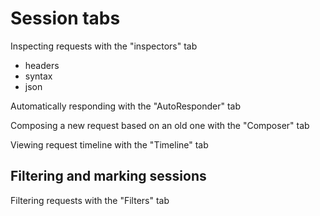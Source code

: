 # Session tabs

Inspecting requests with the "inspectors" tab

- headers
- syntax
- json

Automatically responding with the "AutoResponder" tab

Composing a new request based on an old one with the "Composer" tab

Viewing request timeline with the "Timeline" tab

## Filtering and marking sessions

Filtering requests with the "Filters" tab